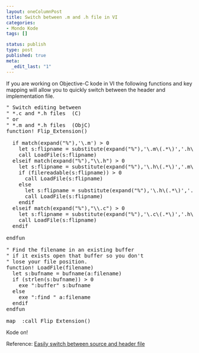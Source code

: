 ```yaml
--- 
layout: oneColumnPost
title: Switch between .m and .h file in VI
categories: 
- Mondo Kode
tags: []

status: publish
type: post
published: true
meta: 
  _edit_last: "1"
---
```

If you are working on Objective-C kode in VI the following functions and key mapping will allow you to quickly switch between the header and implementation file.

<pre lang="vim" >
" Switch editing between
" *.c and *.h files  (C)
" or
" *.m and *.h files  (ObjC)
function! Flip_Extension()

  if match(expand("%"),'\.m') > 0
    let s:flipname = substitute(expand("%"),'\.m\(.*\)','.h\1',"")
    call LoadFile(s:flipname)
  elseif match(expand("%"),"\\.h") > 0
    let s:flipname = substitute(expand("%"),'\.h\(.*\)','.m\1',"")
    if (filereadable(s:flipname)) > 0
      call LoadFile(s:flipname)
    else
      let s:flipname = substitute(expand("%"),'\.h\(.*\)','.c\1',"")
      call LoadFile(s:flipname)
    endif
  elseif match(expand("%"),"\\.c") > 0
    let s:flipname = substitute(expand("%"),'\.c\(.*\)','.h\1',"")
    call LoadFile(s:flipname)
  endif

endfun

" Find the filename in an existing buffer
" if it exists open that buffer so you don't
" lose your file position.
function! LoadFile(filename)
  let s:bufname = bufname(a:filename)
  if (strlen(s:bufname)) > 0
    exe ":buffer" s:bufname
  else
    exe ":find " a:filename
  endif
endfun

map <f4> :call Flip_Extension()<cr>
</pre>

Kode on!

Reference:
<a href="http://vim.wikia.com/wiki/Easily_switch_between_source_and_header_file">Easily switch between source and header file</a>
